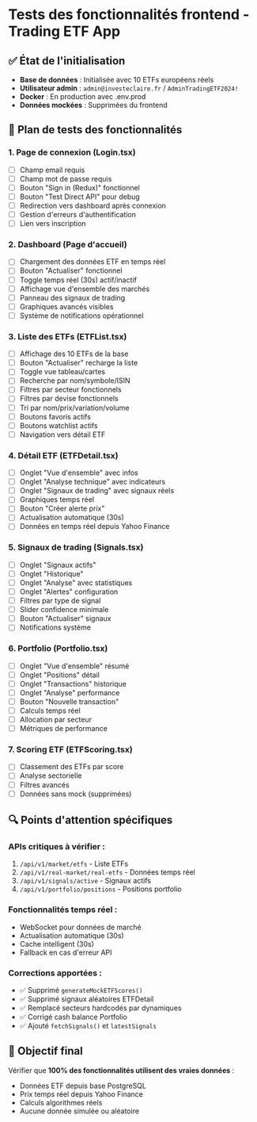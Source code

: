 # Tests des fonctionnalités frontend - Trading ETF App

## ✅ État de l'initialisation
- **Base de données** : Initialisée avec 10 ETFs européens réels
- **Utilisateur admin** : `admin@investeclaire.fr` / `AdminTradingETF2024!`
- **Docker** : En production avec .env.prod
- **Données mockées** : Supprimées du frontend

## 🧪 Plan de tests des fonctionnalités

### 1. **Page de connexion (Login.tsx)**
- [ ] Champ email requis
- [ ] Champ mot de passe requis
- [ ] Bouton "Sign in (Redux)" fonctionnel
- [ ] Bouton "Test Direct API" pour debug
- [ ] Redirection vers dashboard après connexion
- [ ] Gestion d'erreurs d'authentification
- [ ] Lien vers inscription

### 2. **Dashboard (Page d'accueil)**
- [ ] Chargement des données ETF en temps réel
- [ ] Bouton "Actualiser" fonctionnel
- [ ] Toggle temps réel (30s) actif/inactif
- [ ] Affichage vue d'ensemble des marchés
- [ ] Panneau des signaux de trading
- [ ] Graphiques avancés visibles
- [ ] Système de notifications opérationnel

### 3. **Liste des ETFs (ETFList.tsx)**
- [ ] Affichage des 10 ETFs de la base
- [ ] Bouton "Actualiser" recharge la liste
- [ ] Toggle vue tableau/cartes
- [ ] Recherche par nom/symbole/ISIN
- [ ] Filtres par secteur fonctionnels
- [ ] Filtres par devise fonctionnels
- [ ] Tri par nom/prix/variation/volume
- [ ] Boutons favoris actifs
- [ ] Boutons watchlist actifs
- [ ] Navigation vers détail ETF

### 4. **Détail ETF (ETFDetail.tsx)**
- [ ] Onglet "Vue d'ensemble" avec infos
- [ ] Onglet "Analyse technique" avec indicateurs
- [ ] Onglet "Signaux de trading" avec signaux réels
- [ ] Graphiques temps réel
- [ ] Bouton "Créer alerte prix"
- [ ] Actualisation automatique (30s)
- [ ] Données en temps réel depuis Yahoo Finance

### 5. **Signaux de trading (Signals.tsx)**
- [ ] Onglet "Signaux actifs"
- [ ] Onglet "Historique"
- [ ] Onglet "Analyse" avec statistiques
- [ ] Onglet "Alertes" configuration
- [ ] Filtres par type de signal
- [ ] Slider confidence minimale
- [ ] Bouton "Actualiser" signaux
- [ ] Notifications système

### 6. **Portfolio (Portfolio.tsx)**
- [ ] Onglet "Vue d'ensemble" résumé
- [ ] Onglet "Positions" détail
- [ ] Onglet "Transactions" historique
- [ ] Onglet "Analyse" performance
- [ ] Bouton "Nouvelle transaction"
- [ ] Calculs temps réel
- [ ] Allocation par secteur
- [ ] Métriques de performance

### 7. **Scoring ETF (ETFScoring.tsx)**
- [ ] Classement des ETFs par score
- [ ] Analyse sectorielle
- [ ] Filtres avancés
- [ ] Données sans mock (supprimées)

## 🔍 Points d'attention spécifiques

### APIs critiques à vérifier :
1. `/api/v1/market/etfs` - Liste ETFs
2. `/api/v1/real-market/real-etfs` - Données temps réel
3. `/api/v1/signals/active` - Signaux actifs
4. `/api/v1/portfolio/positions` - Positions portfolio

### Fonctionnalités temps réel :
- WebSocket pour données de marché
- Actualisation automatique (30s)
- Cache intelligent (30s)
- Fallback en cas d'erreur API

### Corrections apportées :
- ✅ Supprimé `generateMockETFScores()` 
- ✅ Supprimé signaux aléatoires ETFDetail
- ✅ Remplacé secteurs hardcodés par dynamiques
- ✅ Corrigé cash balance Portfolio
- ✅ Ajouté `fetchSignals()` et `latestSignals`

## 🎯 Objectif final
Vérifier que **100% des fonctionnalités utilisent des vraies données** :
- Données ETF depuis base PostgreSQL
- Prix temps réel depuis Yahoo Finance
- Calculs algorithmes réels
- Aucune donnée simulée ou aléatoire